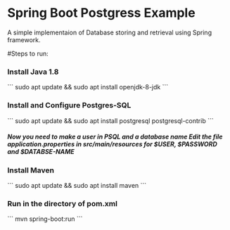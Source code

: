 # Spring Boot Postgress Example
A simple implementaion of Database storing and retrieval using Spring framework.

#Steps to run:
<h3>Install Java 1.8</h3>
```
sudo apt update && sudo apt install openjdk-8-jdk
``` 

<h3>Install and Configure Postgres-SQL</h3>
```
sudo apt update && sudo apt install postgresql postgresql-contrib
```

<h5>Now you need to make a user in PSQL and a database name
Edit the file application.properties in src/main/resources for $USER, $PASSWORD and $DATABSE-NAME</h5>

<h3>Install Maven</h3>
```
sudo apt update && sudo apt install maven 
```
<h3>Run in the directory of pom.xml</h3>
```
mvn spring-boot:run
```


